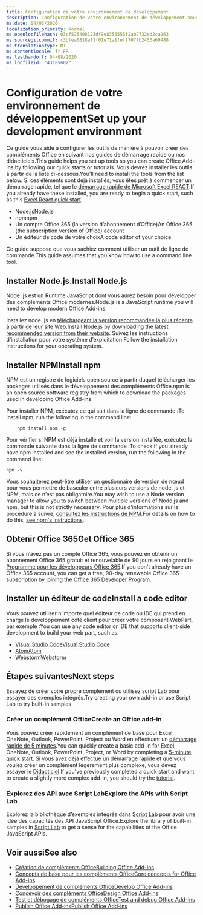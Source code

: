 ```yaml
---
title: Configuration de votre environnement de développement
description: Configuration de votre environnement de développement pour créer des compléments Office
ms.date: 04/03/2020
localization_priority: Normal
ms.openlocfilehash: 03cf525408123df9e8356555f2ab7732ed2ca263
ms.sourcegitcommit: c3bfea0818af1f01e71a1feff707fb2456a69488
ms.translationtype: MT
ms.contentlocale: fr-FR
ms.lasthandoff: 04/08/2020
ms.locfileid: "43185602"
---
```

# <a name="set-up-your-development-environment"></a><span data-ttu-id="5f84c-103">Configuration de votre environnement de développement</span><span class="sxs-lookup"><span data-stu-id="5f84c-103">Set up your development environment</span></span>

<span data-ttu-id="5f84c-104">Ce guide vous aide à configurer les outils de manière à pouvoir créer des compléments Office en suivant nos guides de démarrage rapide ou nos didacticiels.</span><span class="sxs-lookup"><span data-stu-id="5f84c-104">This guide helps you set up tools so you can create Office Add-ins by following our quick starts or tutorials.</span></span> <span data-ttu-id="5f84c-105">Vous devrez installer les outils à partir de la liste ci-dessous.</span><span class="sxs-lookup"><span data-stu-id="5f84c-105">You'll need to install the tools from the list below.</span></span> <span data-ttu-id="5f84c-106">Si ces éléments sont déjà installés, vous êtes prêt à commencer un démarrage rapide, tel que le [démarrage rapide de Microsoft Excel REACT](../quickstarts/excel-quickstart-react.md).</span><span class="sxs-lookup"><span data-stu-id="5f84c-106">If you already have these installed, you are ready to begin a quick start, such as this [Excel React quick start](../quickstarts/excel-quickstart-react.md).</span></span>

- <span data-ttu-id="5f84c-107">Node.js</span><span class="sxs-lookup"><span data-stu-id="5f84c-107">Node.js</span></span>
- <span data-ttu-id="5f84c-108">npm</span><span class="sxs-lookup"><span data-stu-id="5f84c-108">npm</span></span>
- <span data-ttu-id="5f84c-109">Un compte Office 365 (la version d’abonnement d’Office)</span><span class="sxs-lookup"><span data-stu-id="5f84c-109">An Office 365 (the subscription version of Office) account</span></span>
- <span data-ttu-id="5f84c-110">Un éditeur de code de votre choix</span><span class="sxs-lookup"><span data-stu-id="5f84c-110">A code editor of your choice</span></span>

<span data-ttu-id="5f84c-111">Ce guide suppose que vous sachiez comment utiliser un outil de ligne de commande.</span><span class="sxs-lookup"><span data-stu-id="5f84c-111">This guide assumes that you know how to use a command line tool.</span></span> 

## <a name="install-nodejs"></a><span data-ttu-id="5f84c-112">Installer Node.js.</span><span class="sxs-lookup"><span data-stu-id="5f84c-112">Install Node.js</span></span>

<span data-ttu-id="5f84c-113">Node. js est un Runtime JavaScript dont vous aurez besoin pour développer des compléments Office modernes.</span><span class="sxs-lookup"><span data-stu-id="5f84c-113">Node.js is a JavaScript runtime you will need to develop modern Office Add-ins.</span></span>

<span data-ttu-id="5f84c-114">Installez node. js en [téléchargeant la version recommandée la plus récente à partir de leur site Web](https://nodejs.org).</span><span class="sxs-lookup"><span data-stu-id="5f84c-114">Install Node.js by [downloading the latest recommended version from their website](https://nodejs.org).</span></span> <span data-ttu-id="5f84c-115">Suivez les instructions d’installation pour votre système d’exploitation.</span><span class="sxs-lookup"><span data-stu-id="5f84c-115">Follow the installation instructions for your operating system.</span></span>

## <a name="install-npm"></a><span data-ttu-id="5f84c-116">Installer NPM</span><span class="sxs-lookup"><span data-stu-id="5f84c-116">Install npm</span></span>

<span data-ttu-id="5f84c-117">NPM est un registre de logiciels open source à partir duquel télécharger les packages utilisés dans le développement des compléments Office.</span><span class="sxs-lookup"><span data-stu-id="5f84c-117">npm is an open source software registry from which to download the packages used in developing Office Add-ins.</span></span>

<span data-ttu-id="5f84c-118">Pour installer NPM, exécutez ce qui suit dans la ligne de commande :</span><span class="sxs-lookup"><span data-stu-id="5f84c-118">To install npm, run the following in the command line:</span></span>

```command&nbsp;line
    npm install npm -g
```

<span data-ttu-id="5f84c-119">Pour vérifier si NPM est déjà installé et voir la version installée, exécutez la commande suivante dans la ligne de commande :</span><span class="sxs-lookup"><span data-stu-id="5f84c-119">To check if you already have npm installed and see the installed version, run the following in the command line:</span></span>

```command&nbsp;line
npm -v
```

<span data-ttu-id="5f84c-120">Vous souhaiterez peut-être utiliser un gestionnaire de version de nœud pour vous permettre de basculer entre plusieurs versions de node. js et NPM, mais ce n’est pas obligatoire.</span><span class="sxs-lookup"><span data-stu-id="5f84c-120">You may wish to use a Node version manager to allow you to switch between multiple versions of Node.js and npm, but this is not strictly necessary.</span></span> <span data-ttu-id="5f84c-121">Pour plus d’informations sur la procédure à suivre, [consultez les instructions de NPM](https://docs.npmjs.com/downloading-and-installing-node-js-and-npm).</span><span class="sxs-lookup"><span data-stu-id="5f84c-121">For details on how to do this, [see npm's instructions](https://docs.npmjs.com/downloading-and-installing-node-js-and-npm).</span></span>

## <a name="get-office-365"></a><span data-ttu-id="5f84c-122">Obtenir Office 365</span><span class="sxs-lookup"><span data-stu-id="5f84c-122">Get Office 365</span></span>

<span data-ttu-id="5f84c-123">Si vous n’avez pas un compte Office 365, vous pouvez en obtenir un abonnement Office 365 gratuit et renouvelable de 90 jours en rejoignant le [Programme pour les développeurs Office 365](https://developer.microsoft.com/office/dev-program).</span><span class="sxs-lookup"><span data-stu-id="5f84c-123">If you don't already have an Office 365 account, you can get a free, 90-day renewable Office 365 subscription by joining the [Office 365 Developer Program](https://developer.microsoft.com/office/dev-program).</span></span>

## <a name="install-a-code-editor"></a><span data-ttu-id="5f84c-124">Installer un éditeur de code</span><span class="sxs-lookup"><span data-stu-id="5f84c-124">Install a code editor</span></span>

<span data-ttu-id="5f84c-125">Vous pouvez utiliser n’importe quel éditeur de code ou IDE qui prend en charge le développement côté client pour créer votre composant WebPart, par exemple :</span><span class="sxs-lookup"><span data-stu-id="5f84c-125">You can use any code editor or IDE that supports client-side development to build your web part, such as:</span></span>

- [<span data-ttu-id="5f84c-126">Visual Studio Code</span><span class="sxs-lookup"><span data-stu-id="5f84c-126">Visual Studio Code</span></span>](https://code.visualstudio.com/)
- [<span data-ttu-id="5f84c-127">Atom</span><span class="sxs-lookup"><span data-stu-id="5f84c-127">Atom</span></span>](https://atom.io)
- [<span data-ttu-id="5f84c-128">Webstorm</span><span class="sxs-lookup"><span data-stu-id="5f84c-128">Webstorm</span></span>](https://www.jetbrains.com/webstorm)

## <a name="next-steps"></a><span data-ttu-id="5f84c-129">Étapes suivantes</span><span class="sxs-lookup"><span data-stu-id="5f84c-129">Next steps</span></span>

<span data-ttu-id="5f84c-130">Essayez de créer votre propre complément ou utilisez script Lab pour essayer des exemples intégrés.</span><span class="sxs-lookup"><span data-stu-id="5f84c-130">Try creating your own add-in or use Script Lab to try built-in samples.</span></span>

### <a name="create-an-office-add-in"></a><span data-ttu-id="5f84c-131">Créer un complément Office</span><span class="sxs-lookup"><span data-stu-id="5f84c-131">Create an Office add-in</span></span>

<span data-ttu-id="5f84c-132">Vous pouvez créer rapidement un complément de base pour Excel, OneNote, Outlook, PowerPoint, Project ou Word en effectuant un [démarrage rapide de 5 minutes](../index.md).</span><span class="sxs-lookup"><span data-stu-id="5f84c-132">You can quickly create a basic add-in for Excel, OneNote, Outlook, PowerPoint, Project, or Word by completing a [5-minute quick start](../index.md).</span></span> <span data-ttu-id="5f84c-133">Si vous avez déjà effectué un démarrage rapide et que vous voulez créer un complément légèrement plus complexe, vous devez essayer le [Didacticiel](../index.md).</span><span class="sxs-lookup"><span data-stu-id="5f84c-133">If you've previously completed a quick start and want to create a slightly more complex add-in, you should try the [tutorial](../index.md).</span></span>

### <a name="explore-the-apis-with-script-lab"></a><span data-ttu-id="5f84c-134">Explorez des API avec Script Lab</span><span class="sxs-lookup"><span data-stu-id="5f84c-134">Explore the APIs with Script Lab</span></span>

<span data-ttu-id="5f84c-135">Explorez la bibliothèque d’exemples intégrés dans [Script Lab](explore-with-script-lab.md) pour avoir une idée des capacités des API JavaScript Office.</span><span class="sxs-lookup"><span data-stu-id="5f84c-135">Explore the library of built-in samples in [Script Lab](explore-with-script-lab.md) to get a sense for the capabilities of the Office JavaScript APIs.</span></span>

## <a name="see-also"></a><span data-ttu-id="5f84c-136">Voir aussi</span><span class="sxs-lookup"><span data-stu-id="5f84c-136">See also</span></span>

- [<span data-ttu-id="5f84c-137">Création de compléments Office</span><span class="sxs-lookup"><span data-stu-id="5f84c-137">Building Office Add-ins</span></span>](../overview/office-add-ins-fundamentals.md)
- [<span data-ttu-id="5f84c-138">Concepts de base pour les compléments Office</span><span class="sxs-lookup"><span data-stu-id="5f84c-138">Core concepts for Office Add-ins</span></span>](../overview/core-concepts-office-add-ins.md)
- [<span data-ttu-id="5f84c-139">Développement de compléments Office</span><span class="sxs-lookup"><span data-stu-id="5f84c-139">Develop Office Add-ins</span></span>](../develop/develop-overview.md)
- [<span data-ttu-id="5f84c-140">Concevoir des compléments Office</span><span class="sxs-lookup"><span data-stu-id="5f84c-140">Design Office Add-ins</span></span>](../design/add-in-design.md)
- [<span data-ttu-id="5f84c-141">Test et débogage de compléments Office</span><span class="sxs-lookup"><span data-stu-id="5f84c-141">Test and debug Office Add-ins</span></span>](../testing/test-debug-office-add-ins.md)
- [<span data-ttu-id="5f84c-142">Publish Office Add-ins</span><span class="sxs-lookup"><span data-stu-id="5f84c-142">Publish Office Add-ins</span></span>](../publish/publish.md)
